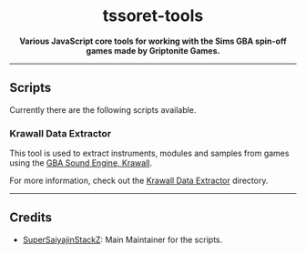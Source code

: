 <div align="center">
	<h1>tssoret-tools</h1>
	<p>
		<b>Various JavaScript core tools for working with the Sims GBA spin-off games made by Griptonite Games.</b><br>
	</p>
</div>

---

## Scripts
Currently there are the following scripts available.

### Krawall Data Extractor
This tool is used to extract instruments, modules and samples from games using the [GBA Sound Engine, Krawall](https://github.com/sebknzl/krawall).

For more information, check out the [Krawall Data Extractor](krawalldataextractor) directory.

---

## Credits
- [SuperSaiyajinStackZ](https://github.com/SuperSaiyajinStackZ): Main Maintainer for the scripts.